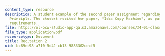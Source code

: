```yaml
---
content_type: resource
description: A student example of the second paper assignment regarding Hume's Copy
  Principle. The student recited her paper, "Idea Copy Machine", as part of the course
  requirements.
file: https://ol-ocw-studio-app-qa.s3.amazonaws.com/courses/24-01-classics-of-western-philosophy-spring-2016/bc89ec98a7105d41cb139883302cecf5_MIT24_01S16_Paper2_Idea.pdf
file_type: application/pdf
resourcetype: Document
title: Recitation 2
uid: bc89ec98-a710-5d41-cb13-9883302cecf5
---
```

